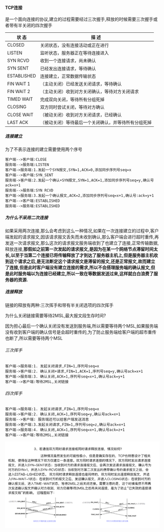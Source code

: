 #### TCP连接

是一个面向连接的协议,建立的过程需要经过三次握手,释放的时候需要三次握手或者带有半关闭的四次握手

| 状 态       | 描 述                                                |
| ----------- | ---------------------------------------------------- |
| CLOSED      | 关闭状态，没有连接活动或正在进行                     |
| LISTEN      | 监听状态，服务器正在等待连接进入                     |
| SYN RCVD    | 收到一个连接请求，尚未确认                           |
| SYN SENT    | 已经发出连接请求，等待确认                           |
| ESTABLISHED | 连接建立，正常数据传输状态                           |
| FIN WAIT 1  | （主动关闭）已经发送关闭请求，等待确认               |
| FIN WAIT 2  | （主动关闭）收到对方关闭确认，等待对方关闭请求       |
| TIMED WAIT  | 完成双向关闭，等待所有分组死掉                       |
| CLOSING     | 双方同时尝试关闭，等待对方确认                       |
| CLOSE WAIT  | （被动关闭）收到对方关闭请求，已经确认               |
| LAST ACK    | （被动关闭）等待最后一个关闭确认，并等待所有分组死掉 |

##### 连接建立

为了不表示连接的建立需要使用两个序号

```sequence
客户端-->客户端:CLOSE
服务端-->服务端:LISTEN
客户端->服务端:1.发起一个SYN报文,SYN=1,ACK=0,添加同步序列号seq=x
客户端-->客户端:SYN_SENT
服务端->客户端:2.发起一个确认+SYN报文,SYN=1,ACK=1,添加同步序列号seq=y,确认号ack=x+1
服务端-->服务端:SYN RCVD
客户端->服务端:3.发起一个确认报文,ACK=2,添加同步序列号seq=x+1,确认号:ack=y+1
客户端-->客户端:ESTABLISHED
服务端-->服务端:ESTABLISHED
```

##### 为什么不采用二次连接

如果采用两次连接,那么会考虑到这么一种情况,如果在一次连接建立的过程中,客户端发起的请求报文,因该请求报文丢失而未收到确认,那么客户端会进行超时重传,再发送一次请求报文,那么这次的请求报文服务端收到了也建立了连接,正常传输数据,释放连接,**那假如之前第一次发起的请求报文,是因为在某一个网络节点滞留时间太长,以至于当第二个连接已将传输释放了才到达了服务器主机上,但是服务器主机收到这个请求之后,是无法断定这个请求报文是滞留的报文,还是正常报文,故而建立了连接,但是此时客户端没有建立连接的需求,所以不会搭理服务端的确认报文,但是此时服务端以为连接已经建立,所以一致在等数据发送过来,这样就白白浪费了服务器的资源.**

##### 连接释放

链接的释放有两种:三次挥手和带有半关闭选项的四次挥手

为什么关闭链接需要等待2MSL,最大报文段生存时间?

因为担心最后一个确认关闭没有发送到服务端,所以需要等待两个MSL,如果服务端没有收到客户端的确认信号是会超时重传的,为了防止服务端给客户端的超市重传也断了,所以需要等待两个MSL

###### 三次挥手

```sequence
客户端->服务端:1. 发起关闭请求,FIN=1,序列号seq=x
服务端->客户端:2. 确认关闭+请求,FIN=1,ACK=1,序列号seq=y,确认号ack=x+1
客户端->服务端:3. 确认关闭,ACK=1,序列号seq=x+1,确认号ack=y+1
客户端-->客户端:等待2MSL,关闭链接
```

###### 四次挥手

```sequence
客户端->服务端:1. 发起关闭请求,FIN=1,序列号seq=x
服务端->客户端:2. 确认关闭,ACK=1,序列号seq=y,确认号ack=x+1
服务端-->客户端: 服务端还可以给客户端发送消息
服务端->客户端:3.发起关闭请求,FIN=1,序列号seq=z,确认号ack=x+1
客户端->服务端:4. 确认关闭,ACK=1,序列号seq=x+1,确认号ack=z+1
客户端-->客户端:等待2MSL,关闭链接
```

![image-20181102204825021](../images/TCP极端情况.png)